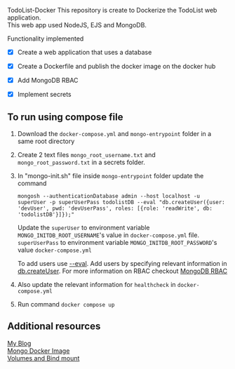 TodoList-Docker
This repository is create to Dockerize the TodoList web application.  
This web app used NodeJS, EJS and MongoDB.  

Functionality implemented
- [x] Create a web application that uses a database
- [x] Create a Dockerfile and publish the docker image on the docker hub
- [x] Add MongoDB RBAC 
- [x] Implement secrets


## To run using compose file
1. Download the `docker-compose.yml` and `mongo-entrypoint` folder in a same root directory
2. Create 2 text files `mongo_root_username.txt` and `mongo_root_password.txt` in a secrets folder.
3. In "mongo-init.sh" file inside `mongo-entrypoint` folder update the command 
    ```shell
    mongosh --authenticationDatabase admin --host localhost -u superUser -p superUserPass todolistDB --eval "db.createUser({user: 'devUser', pwd: 'devUserPass', roles: [{role: 'readWrite', db: 'todolistDB'}]});"
    ```
    Update the `superUser` to environment variable `MONGO_INITDB_ROOT_USERNAME`'s value in `docker-compose.yml` file. `superUserPass` to environment variable `MONGO_INITDB_ROOT_PASSWORD`'s value `docker-compose.yml`  

    To add users use  [--eval](https://www.mongodb.com/docs/mongodb-shell/reference/options/#std-option-mongosh.--eval). Add users by specifying relevant information in [db.createUser](https://www.mongodb.com/docs/manual/reference/method/db.createUser/). For more information on RBAC checkout [MongoDB RBAC](https://www.mongodb.com/docs/manual/core/authorization/) 

4. Also update the relevant information for `healthcheck` in `docker-compose.yml`  

5. Run command `docker compose up`

## Additional resources
[My Blog](https://medium.com/@vishalvikaslokam/deploying-mongodb-using-docker-with-authentication-enabled-d20ec1256623)  
[Mongo Docker Image](https://hub.docker.com/_/mongo)   
[Volumes and Bind mount](https://www.atatus.com/blog/docker-volumes-vs-bind-mounts/#:~:text=Compared%20to%20Bind%20Mounts%2C%20Volumes,storage%20on%20your%20local%20machine.)


